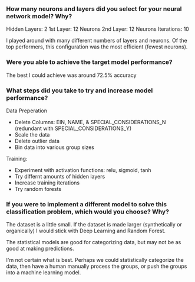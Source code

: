 ### How many neurons and layers did you select for your neural network model? Why?
Hidden Layers: 2
    1st Layer: 12 Neurons
    2nd Layer: 12 Neurons
    Iterations: 10

I played around with many different numbers of layers and neurons. Of the top performers, this configuration was the most efficient (fewest neurons). 

### Were you able to achieve the target model performance?
The best I could achieve was around 72.5% accuracy

### What steps did you take to try and increase model performance?
Data Preperation
- Delete Columns: EIN, NAME, & SPECIAL_CONSIDERATIONS_N (redundant with SPECIAL_CONSIDERATIONS_Y)
- Scale the data
- Delete outlier data
- Bin data into various group sizes

Training:
- Experiment with activation functions: relu, sigmoid, tanh
- Try differnt amounts of hidden layers
- Increase training iterations
- Try random forests

### If you were to implement a different model to solve this classification problem, which would you choose? Why?
The dataset is a little small. If the dataset is made larger (synthetically or organically) I would stick with Deep Learning and Random Forest.

The statistical models are good for categorizing data, but may not be as good at making predictions.

I'm not certain what is best. Perhaps we could statistically categorize the data, then have a human manually process the groups, or push the groups into a machine learning model.